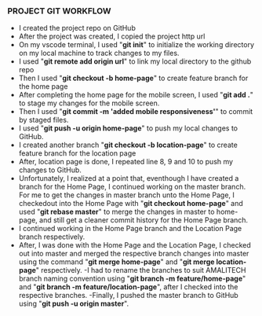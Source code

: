 ### PROJECT GIT WORKFLOW

- I created the project repo on GitHub
- After the project was created, I copied the project http url
- On my vscode terminal, I used "**git init**" to initialize the working directory on my local machine to track changes to my files.
- I used "**git remote add origin url**" to link my local directory to the github repo
- Then I used "**git checkout -b home-page**" to create feature branch for the home page
- After completing the home page for the mobile screen, I used "**git add .**" to stage my changes for the mobile screen.
- Then I used "**git commit -m 'added mobile responsiveness'**" to commit by staged files.
- I used "**git push -u origin home-page**" to push my local changes to GitHub.
- I created another branch "**git checkout -b location-page**" to create feature branch for the location page
- After, location page is done, I repeated line 8, 9 and 10 to push my changes to GitHub.
- Unfortunately, I realized at a point that, eventhough I have created a branch for the Home Page, I continued working on the master branch. For me to get the changes in master branch unto the Home Page, I checkedout into the Home Page with "**git checkout home-page**" and used "**git rebase master**" to merge the changes in master to home-page, and still get a cleaner commit history for the Home Page branch.
- I continued working in the Home Page branch and the Location Page branch respectively.
- After, I was done with the Home Page and the Location Page, I checked out into master and merged the respective branch changes into master using the command "**git merge home-page**" and "**git merge location-page**" respectively.
  -I had to rename the branches to suit AMALITECH branch naming convention using "**git branch -m feature/home-page**" and "**git branch -m feature/location-page**", after I checked into the respective branches.
  -Finally, I pushed the master branch to GitHub using "**git push -u origin master**".
